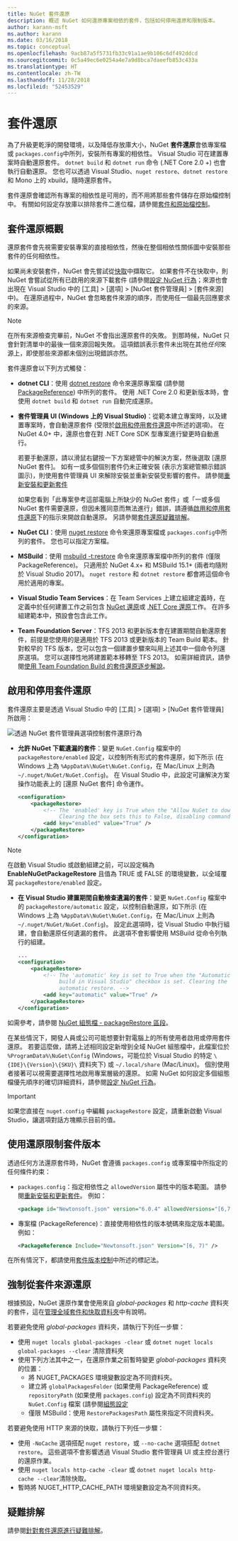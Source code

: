 ```yaml
---
title: NuGet 套件還原
description: 概述 NuGet 如何還原專案相依的套件，包括如何停用還原和限制版本。
author: karann-msft
ms.author: karann
ms.date: 03/16/2018
ms.topic: conceptual
ms.openlocfilehash: 9acb87a5f5731fb33c91a1ae9b106c6df492ddcd
ms.sourcegitcommit: 0c5a49ec6e0254a4e7a9d8bca7daeefb853c433a
ms.translationtype: HT
ms.contentlocale: zh-TW
ms.lasthandoff: 11/28/2018
ms.locfileid: "52453529"
---
```

# <a name="package-restore"></a>套件還原

為了升級更乾淨的開發環境，以及降低存放庫大小，NuGet **套件還原**會依專案檔或 `packages.config`中所列，安裝所有專案的相依性。 Visual Studio 可在建置專案時自動還原套件。 `dotnet build` 和 `dotnet run` 命令 (.NET Core 2.0 +) 也會執行自動還原。 您也可以透過 Visual Studio、`nuget restore`、`dotnet restore` 和 Mono 上的 xbuild，隨時還原套件。

套件還原會確認所有專案的相依性是可用的，而不用將那些套件儲存在原始檔控制中。 有關如何設定存放庫以排除套件二進位檔，請參閱[套件和原始檔控制](../consume-packages/packages-and-source-control.md)。

## <a name="package-restore-overview"></a>套件還原概觀

還原套件會先視需要安裝專案的直接相依性，然後在整個相依性關係圖中安裝那些套件的任何相依性。

如果尚未安裝套件，NuGet 會先嘗試從[快取](../consume-packages/managing-the-global-packages-and-cache-folders.md)中擷取它。 如果套件不在快取中，則 NuGet 會嘗試從所有已啟用的來源下載套件 (請參閱[設定 NuGet 行為](Configuring-NuGet-Behavior.md)；來源也會出現在 Visual Studio 中的 [工具] > [選項] > [NuGet 套件管理員] > [套件來源] 中)。 在還原過程中，NuGet 會忽略套件來源的順序，而使用任一個最先回應要求的來源。

> [!Note]
> 在所有來源檢查完畢前，NuGet 不會指出還原套件的失敗。 到那時候，NuGet 只會針對清單中的最後一個來源回報失敗。 這項錯誤表示套件未出現在其他*任何*來源上，即使那些來源都未個別出現錯誤亦然。

套件還原會以下列方式觸發：

- **dotnet CLI**：使用 [dotnet restore](/dotnet/core/tools/dotnet-restore?tabs=netcore2x) 命令來還原專案檔 (請參閱 [PackageReference](../consume-packages/package-references-in-project-files.md)) 中所列的套件。 使用 .NET Core 2.0 和更新版本時，會使用 `dotnet build` 和 `dotnet run` 自動完成還原。

- **套件管理員 UI (Windows 上的 Visual Studio)**：從範本建立專案時，以及建置專案時，會自動還原套件 (受限於[啟用和停用套件還原](#enabling-and-disabling-package-restore)中所述的選項)。 在 NuGet 4.0+ 中，還原也會在對 .NET Core SDK 型專案進行變更時自動進行。

    若要手動還原，請以滑鼠右鍵按一下方案總管中的解決方案，然後選取 [還原 NuGet 套件]。 如有一或多個個別套件仍未正確安裝 (表示方案總管顯示錯誤圖示)，則使用套件管理員 UI 來解除安裝並重新安裝受影響的套件。 請參閱[重新安裝和更新套件](../consume-packages/reinstalling-and-updating-packages.md)

    如果您看到「此專案參考這部電腦上所缺少的 NuGet 套件」或「一或多個 NuGet 套件需要還原，但因未獲同意而無法進行」錯誤，請遵循[啟用和停用套件還原](#enabling-and-disabling-package-restore)下的指示來開啟自動還原。 另請參閱[套件還原疑難排解](Package-restore-troubleshooting.md)。

- **NuGet CLI**：使用 [nuget restore](../tools/cli-ref-restore.md) 命令來還原專案檔或 `packages.config`中所列的套件。 您也可以指定方案檔。

- **MSBuild**：使用 [msbuild -t:restore](../reference/msbuild-targets.md#restore-target) 命令來還原專案檔中所列的套件 (僅限 PackageReference)。 只適用於 NuGet 4.x+ 和 MSBuild 15.1+ (兩者均隨附於 Visual Studio 2017)。 `nuget restore` 和 `dotnet restore` 都會將這個命令用於適用的專案。

- **Visual Studio Team Services**：在 Team Services 上建立組建定義時，在定義中於任何建置工作之前包含 [NuGet 還原](/vsts/build-release/tasks/package/nuget#restore-nuget-packages)或 [.NET Core 還原](/vsts/build-release/tasks/build/dotnet-core#restore-nuget-packages)工作。 在許多組建範本中，預設會包含此工作。

- **Team Foundation Server**：TFS 2013 和更新版本會在建置期間自動還原套件，前提是您使用的是適用於 TFS 2013 或更新版本的 Team Build 範本。 針對較早的 TFS 版本，您可以包含一個建置步驟來叫用上述其中一個命令列還原選項。 您可以選擇性地將建置範本移轉至 TFS 2013。 如需詳細資訊，請參閱[使用 Team Foundation Build 的套件還原逐步解說](../consume-packages/team-foundation-build.md)。

## <a name="enabling-and-disabling-package-restore"></a>啟用和停用套件還原

套件還原主要是透過 Visual Studio 中的 [工具] > [選項] > [NuGet 套件管理員] 所啟用：

![透過 NuGet 套件管理員選項控制套件還原行為](media/Restore-01-AutoRestoreOptions.png)

- **允許 NuGet 下載遺漏的套件**：變更 `NuGet.Config` 檔案中的 `packageRestore/enabled` 設定，以控制所有形式的套件還原，如下所示 (在 Windows 上為 `%AppData%\NuGet\NuGet.Config`，在 Mac/Linux 上則為 `~/.nuget/NuGet/NuGet.Config`)。 在 Visual Studio 中，此設定可讓解決方案操作功能表上的 [還原 NuGet 套件] 命令運作。

    ```xml
    <configuration>
        <packageRestore>
            <!-- The 'enabled' key is True when the "Allow NuGet to download missing packages" checkbox is set.
                 Clearing the box sets this to False, disabling command-line, automatic, and MSBuild-Integrated restore. -->
            <add key="enabled" value="True" />
        </packageRestore>
    </configuration>
    ```

> [!Note]
>  在啟動 Visual Studio 或啟動組建之前，可以設定稱為 **EnableNuGetPackageRestore** 且值為 TRUE 或 FALSE 的環境變數，以全域覆寫 `packageRestore/enabled` 設定。

- **在 Visual Studio 建置期間自動檢查遺漏的套件**：變更 `NuGet.Config` 檔案中的 `packageRestore/automatic` 設定，以控制自動還原，如下所示 (在 Windows 上為 `%AppData%\NuGet\NuGet.Config`，在 Mac/Linux 上則為 `~/.nuget/NuGet/NuGet.Config`)。 設定此選項時，從 Visual Studio 中執行組建，會自動還原任何遺漏的套件。 此選項不會影響使用 MSBuild 從命令列執行的組建。

    ```xml
    ...
    <configuration>
        <packageRestore>
            <!-- The 'automatic' key is set to True when the "Automatically check for missing packages during
                 build in Visual Studio" checkbox is set. Clearing the box sets this to False and disables
                 automatic restore. -->
            <add key="automatic" value="True" />
        </packageRestore>
    </configuration>
    ```

如需參考，請參閱 [NuGet 組態檔 - packageRestore 區段](../reference/nuget-config-file.md#packagerestore-section)。

在某些情況下，開發人員或公司可能想要針對電腦上的所有使用者啟用或停用套件還原。 若要這麼做，請將上述相同設定新增到全域 NuGet 組態檔中，此檔案位於 `%ProgramData%\NuGet\Config` (Windows，可能位於 Visual Studio 的特定 `\{IDE}\{Version}\{SKU}\` 資料夾下) 或 `~/.local/share` (Mac/Linux)。 個別使用者接著可以視需要選擇性地啟用專案層級的還原。 如需 NuGet 如何設定多個組態檔優先順序的確切詳細資料，請參閱[設定 NuGet 行為](../consume-packages/configuring-nuget-behavior.md#how-settings-are-applied)。

> [!Important]
> 如果您直接在 `nuget.config` 中編輯 `packageRestore` 設定，請重新啟動 Visual Studio，讓選項對話方塊顯示目前的值。

## <a name="constraining-package-versions-with-restore"></a>使用還原限制套件版本

透過任何方法還原套件時，NuGet 會遵循 `packages.config` 或專案檔中所指定的任何條件約束：

- `packages.config`：指定相依性之 `allowedVersion` 屬性中的版本範圍。 請參閱[重新安裝和更新套件](../consume-packages/reinstalling-and-updating-packages.md#constraining-upgrade-versions)。 例如：

    ```xml
    <package id="Newtonsoft.json" version="6.0.4" allowedVersions="[6,7)" />
    ```

- 專案檔 (PackageReference)：直接使用相依性的版本號碼來指定版本範圍。 例如：

    ```xml
    <PackageReference Include="Newtonsoft.json" Version="[6, 7)" />
    ```

在所有情況下，都請使用[套件版本控制](../reference/package-versioning.md)中所述的標記法。

## <a name="forcing-restore-from-package-sources"></a>強制從套件來源還原

根據預設，NuGet 還原作業會使用來自 *global-packages* 和 *http-cache* 資料夾的套件，這在[管理全域套件和快取資料夾](managing-the-global-packages-and-cache-folders.md)中有說明。

若要避免使用 *global-packages* 資料夾，請執行下列任一步驟：

- 使用 `nuget locals global-packages -clear` 或 `dotnet nuget locals global-packages --clear` 清除資料夾
- 使用下列方法其中之一，在還原作業之前暫時變更 *global-packages* 資料夾的位置：
  - 將 NUGET_PACKAGES 環境變數設定為不同資料夾。
  - 建立將 `globalPackagesFolder` (如果使用 PackageReference) 或 `repositoryPath` (如果使用 `packages.config`) 設定為不同資料夾的 `NuGet.Config` 檔案 (請參閱[組態設定](../reference/nuget-config-file.md#config-section)
  - 僅限 MSBuild：使用 `RestorePackagesPath` 屬性來指定不同資料夾。

若要避免使用 HTTP 來源的快取，請執行下列任一步驟：

- 使用 `-NoCache` 選項搭配 `nuget restore`，或 `--no-cache` 選項搭配 `dotnet restore`。 這些選項不會影響透過 Visual Studio 套件管理員 UI 或主控台進行的還原作業。
- 使用 `nuget locals http-cache -clear` 或 `dotnet nuget locals http-cache --clear`清除快取。
- 暫時將 NUGET_HTTP_CACHE_PATH 環境變數設定為不同資料夾。

## <a name="troubleshooting"></a>疑難排解

請參閱[針對套件還原進行疑難排解](package-restore-troubleshooting.md)。
